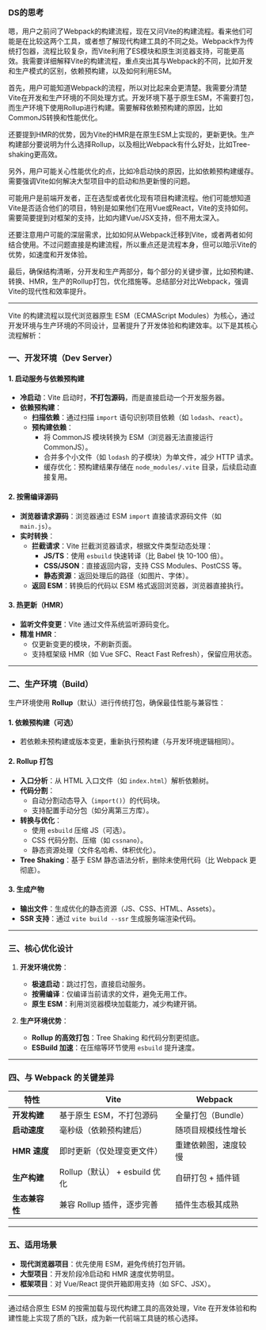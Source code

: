 ### DS的思考
嗯，用户之前问了Webpack的构建流程，现在又问Vite的构建流程。看来他们可能是在比较这两个工具，或者想了解现代构建工具的不同之处。Webpack作为传统打包器，流程比较复杂，而Vite利用了ES模块和原生浏览器支持，可能更高效。我需要详细解释Vite的构建流程，重点突出其与Webpack的不同，比如开发和生产模式的区别，依赖预构建，以及如何利用ESM。

首先，用户可能知道Webpack的流程，所以对比起来会更清楚。我需要分清楚Vite在开发和生产环境的不同处理方式。开发环境下基于原生ESM，不需要打包，而生产环境下使用Rollup进行构建。需要解释依赖预构建的原因，比如CommonJS转换和性能优化。

还要提到HMR的优势，因为Vite的HMR是在原生ESM上实现的，更新更快。生产构建部分要说明为什么选择Rollup，以及相比Webpack有什么好处，比如Tree-shaking更高效。

另外，用户可能关心性能优化的点，比如冷启动快的原因，比如依赖预构建缓存。需要强调Vite如何解决大型项目中的启动和热更新慢的问题。

可能用户是前端开发者，正在选型或者优化现有项目构建流程。他们可能想知道Vite是否适合他们的项目，特别是如果他们在用Vue或React，Vite的支持如何。需要简要提到对框架的支持，比如内建Vue/JSX支持，但不用太深入。

还要注意用户可能的深层需求，比如如何从Webpack迁移到Vite，或者两者如何结合使用。不过问题直接是构建流程，所以重点还是流程本身，但可以暗示Vite的优势，如速度和开发体验。

最后，确保结构清晰，分开发和生产两部分，每个部分的关键步骤，比如预构建、转换、HMR，生产的Rollup打包，优化措施等。总结部分对比Webpack，强调Vite的现代性和效率提升。

---

Vite 的构建流程以现代浏览器原生 ESM（ECMAScript Modules）为核心，通过开发环境与生产环境的不同设计，显著提升了开发体验和构建效率。以下是其核心流程解析：

### **一、开发环境（Dev Server）**
#### **1. 启动服务与依赖预构建**
- **冷启动**：Vite 启动时，**不打包源码**，而是直接启动一个开发服务器。
- **依赖预构建**：
  - **扫描依赖**：通过扫描 `import` 语句识别项目依赖（如 `lodash`、`react`）。
  - **预构建依赖**：
    - 将 CommonJS 模块转换为 ESM（浏览器无法直接运行 CommonJS）。
    - 合并多个小文件（如 `lodash` 的子模块）为单文件，减少 HTTP 请求。
    - 缓存优化：预构建结果存储在 `node_modules/.vite` 目录，后续启动直接复用。

#### **2. 按需编译源码**
- **浏览器请求源码**：浏览器通过 ESM `import` 直接请求源码文件（如 `main.js`）。
- **实时转换**：
  - **拦截请求**：Vite 拦截浏览器请求，根据文件类型动态处理：
    - **JS/TS**：使用 `esbuild` 快速转译（比 Babel 快 10-100 倍）。
    - **CSS/JSON**：直接返回内容，支持 CSS Modules、PostCSS 等。
    - **静态资源**：返回处理后的路径（如图片、字体）。
  - **返回 ESM**：转换后的代码以 ESM 格式返回浏览器，浏览器直接执行。

#### **3. 热更新（HMR）**
- **监听文件变更**：Vite 通过文件系统监听源码变化。
- **精准 HMR**：
  - 仅更新变更的模块，不刷新页面。
  - 支持框架级 HMR（如 Vue SFC、React Fast Refresh），保留应用状态。

---

### **二、生产环境（Build）**
生产环境使用 **Rollup**（默认）进行传统打包，确保最佳性能与兼容性：

#### **1. 依赖预构建（可选）**
- 若依赖未预构建或版本变更，重新执行预构建（与开发环境逻辑相同）。

#### **2. Rollup 打包**
- **入口分析**：从 HTML 入口文件（如 `index.html`）解析依赖树。
- **代码分割**：
  - 自动分割动态导入（`import()`）的代码块。
  - 支持配置手动分包（如分离第三方库）。
- **转换与优化**：
  - 使用 `esbuild` 压缩 JS（可选）。
  - CSS 代码分割、压缩（如 `cssnano`）。
  - 静态资源处理（文件名哈希、体积优化）。
- **Tree Shaking**：基于 ESM 静态语法分析，删除未使用代码（比 Webpack 更彻底）。

#### **3. 生成产物**
- **输出文件**：生成优化的静态资源（JS、CSS、HTML、Assets）。
- **SSR 支持**：通过 `vite build --ssr` 生成服务端渲染代码。

---

### **三、核心优化设计**
1. **开发环境优势**：
   - **极速启动**：跳过打包，直接启动服务。
   - **按需编译**：仅编译当前请求的文件，避免无用工作。
   - **原生 ESM**：利用浏览器模块加载能力，减少构建开销。

2. **生产环境优势**：
   - **Rollup 的高效打包**：Tree Shaking 和代码分割更彻底。
   - **ESBuild 加速**：在压缩等环节使用 `esbuild` 提升速度。

---

### **四、与 Webpack 的关键差异**
| **特性**         | **Vite**                          | **Webpack**                     |
|------------------|-----------------------------------|---------------------------------|
| **开发构建**     | 基于原生 ESM，不打包源码          | 全量打包（Bundle）              |
| **启动速度**     | 毫秒级（依赖预构建后）            | 随项目规模线性增长              |
| **HMR 速度**     | 即时更新（仅处理变更文件）        | 重建依赖图，速度较慢            |
| **生产构建**     | Rollup（默认） + esbuild 优化     | 自研打包 + 插件链               |
| **生态兼容性**   | 兼容 Rollup 插件，逐步完善        | 插件生态极其成熟                |

---

### **五、适用场景**
- **现代浏览器项目**：优先使用 ESM，避免传统打包开销。
- **大型项目**：开发阶段冷启动和 HMR 速度优势明显。
- **框架项目**：对 Vue/React 提供开箱即用支持（如 SFC、JSX）。

---

通过结合原生 ESM 的按需加载与现代构建工具的高效处理，Vite 在开发体验和构建性能上实现了质的飞跃，成为新一代前端工具链的核心选择。